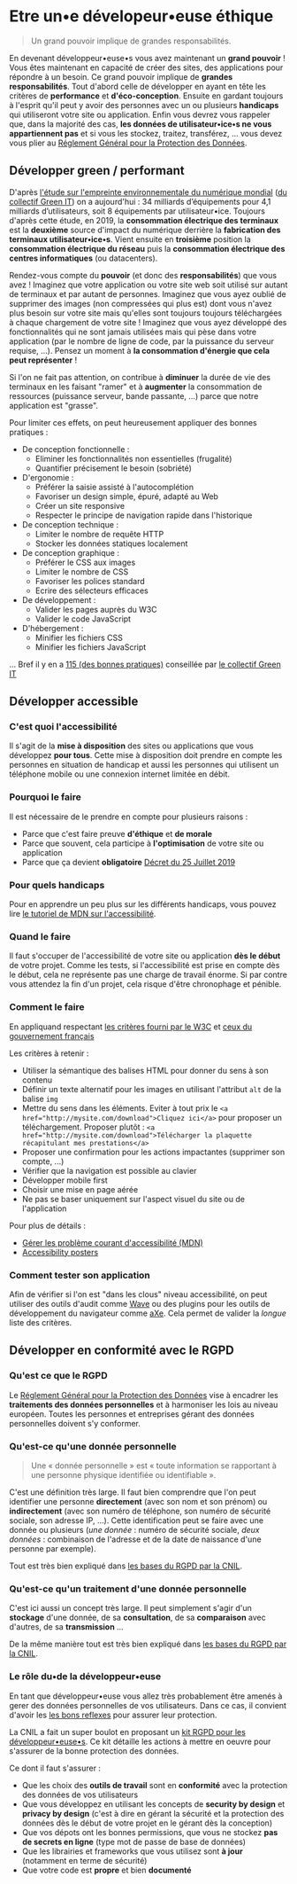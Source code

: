 # Etre un•e dévelopeur•euse éthique

> Un grand pouvoir implique de grandes responsabilités.

En devenant développeur•euse•s vous avez maintenant un **grand pouvoir** ! Vous êtes maintenant en capacité de créer des sites, des applications pour répondre à un besoin. Ce grand pouvoir implique de **grandes responsabilités**. Tout d'abord celle de développer en ayant en tête les critères de **performance** et **d'éco-conception**. Ensuite en gardant toujours à l'esprit qu'il peut y avoir des personnes avec un ou plusieurs **handicaps** qui utiliseront votre site ou application. Enfin vous devrez vous rappeler que, dans la majorité des cas, **les données de utilisateur•ice•s ne vous appartiennent pas** et si vous les stockez, traitez, transférez, ... vous devez vous plier au [Réglement Général pour la Protection des Données](https://www.cnil.fr/fr/reglement-europeen-protection-donnees).

## Développer green / performant

D'après [l'étude sur l'empreinte environnementale du numérique mondial](https://www.greenit.fr/etude-empreinte-environnementale-du-numerique-mondial/) ([du collectif Green IT](https://www.greenit.fr)) on a aujourd'hui : 34 milliards d’équipements pour 4,1 milliards d’utilisateurs, soit 8 équipements par utilisateur•ice. Toujours d'après cette étude, en 2019, la **consommation électrique des terminaux** est la **deuxième** source d'impact du numérique derrière la **fabrication des terminaux utilisateur•ice•s**. Vient ensuite en **troisième** position la **consommation électrique du réseau** puis la **consommation électrique des centres informatiques** (ou datacenters).

Rendez-vous compte du **pouvoir** (et donc des **responsabilités**) que vous avez ! Imaginez que votre application ou votre site web soit utilisé sur autant de terminaux et par autant de personnes. Imaginez que vous ayez oublié de supprimer des images (non compressées qui plus est) dont vous n'avez plus besoin sur votre site mais qu'elles sont toujours toujours téléchargées à chaque chargement de votre site ! Imaginez que vous ayez développé des fonctionnalités qui ne sont jamais utilisées mais qui pèse dans votre application (par le nombre de ligne de code, par la puissance du serveur requise, ...). Pensez un moment à **la consommation d'énergie que cela peut représenter** !

Si l'on ne fait pas attention, on contribue à **diminuer** la durée de vie des terminaux en les faisant "ramer" et à **augmenter** la consommation de ressources (puissance serveur, bande passante, ...) parce que notre application est "grasse".

Pour limiter ces effets, on peut heureusement appliquer des bonnes pratiques :

- De conception fonctionnelle :
  - Eliminer les fonctionnalités non essentielles (frugalité)
  - Quantifier précisement le besoin (sobriété)
- D'ergonomie :
  - Préférer la saisie assisté à l'autocomplétion
  - Favoriser un design simple, épuré, adapté au Web
  - Créer un site responsive
  - Respecter le principe de navigation rapide dans l'historique
- De conception technique :
  - Limiter le nombre de requête HTTP
  - Stocker les données statiques localement
- De conception graphique :
  - Préférer le CSS aux images
  - Limiter le nombre de CSS
  - Favoriser les polices standard
  - Ecrire des sélecteurs efficaces
- De développement :
  - Valider les pages auprès du W3C
  - Valider le code JavaScript
- D'hébergement :
  - Minifier les fichiers CSS
  - Minifier les fichiers JavaScript

... Bref il y en a [115 (des bonnes pratiques)](https://collectif.greenit.fr/ecoconception-web/115-bonnes-pratiques-eco-conception_web.html) conseillée par [le collectif Green IT](https://www.greenit.fr)

## Développer accessible

### C'est quoi l'accessibilité

Il s'agit de la **mise à disposition** des sites ou applications que vous développez **pour tous**. Cette mise à disposition doit prendre en compte les personnes en situation de handicap et aussi les personnes qui utilisent un téléphone mobile ou une connexion internet limitée en débit.

### Pourquoi le faire

Il est nécessaire de le prendre en compte pour plusieurs raisons :

- Parce que c'est faire preuve **d'éthique** et **de morale**
- Parce que souvent, cela participe à **l'optimisation** de votre site ou application
- Parce que ça devient **obligatoire** [Décret du 25 Juillet 2019](https://www.legifrance.gouv.fr/affichTexte.do?cidTexte=JORFTEXT000038811937&categorieLien=id)

### Pour quels handicaps

Pour en apprendre un peu plus sur les différents handicaps, vous pouvez lire [le tutoriel de MDN sur l'accessibilité](https://developer.mozilla.org/fr/docs/Apprendre/a11y/What_is_accessibility).

### Quand le faire

Il faut s'occuper de l'accessibilité de votre site ou application **dès le début** de votre projet. Comme les tests, si l'accessibilité est prise en compte dès le début, cela ne représente pas une charge de travail énorme. Si par contre vous attendez la fin d'un projet, cela risque d'être chronophage et pénible.

### Comment le faire

En appliquand respectant [les critères fourni par le W3C](https://www.w3.org/WAI/standards-guidelines/wcag/glance/) et [ceux du gouvernement français](https://references.modernisation.gouv.fr/rgaa-accessibilite/criteres.html)

Les critères à retenir :

- Utiliser la sémantique des balises HTML pour donner du sens à son contenu
- Définir un texte alternatif pour les images en utilisant l'attribut `alt` de la balise `img`
- Mettre du sens dans les éléments. Eviter à tout prix le `<a href="http://mysite.com/download">Cliquez ici</a>` pour proposer un téléchargement. Proposer plutôt : `<a href="http://mysite.com/download">Télécharger la plaquette récapitulant mes prestations</a>`
- Proposer une confirmation pour les actions impactantes (supprimer son compte, ...)
- Vérifier que la navigation est possible au clavier
- Développer mobile first
- Choisir une mise en page aérée
- Ne pas se baser uniquement sur l'aspect visuel du site ou de l'application

Pour plus de détails :

- [Gérer les problème courant d'accessibilité (MDN)](https://developer.mozilla.org/fr/docs/Learn/Tools_and_testing/Cross_browser_testing/Accessibilité)
- [Accessibility posters](https://ukhomeoffice.github.io/accessibility-posters/posters/accessibility-posters.pdf)

### Comment tester son application

Afin de vérifier si l'on est "dans les clous" niveau accessibilité, on peut utiliser des outils d'audit comme [Wave](http://wave.webaim.org/) ou des plugins pour les outils de développement du navigateur comme [aXe](https://www.deque.com/axe/). Cela permet de valider la _longue_ liste des critères.

## Développer en conformité avec le RGPD

### Qu'est ce que le RGPD

Le [Réglement Général pour la Protection des Données](https://www.cnil.fr/fr/reglement-europeen-protection-donnees) vise à encadrer les **traitements des données personnelles** et à harmoniser les lois au niveau européen. Toutes les personnes et entreprises gérant des données personnelles doivent s'y conformer.

### Qu'est-ce qu'une donnée personnelle

> Une « donnée personnelle » est « toute information se rapportant à une personne physique identifiée ou identifiable ».

C'est une définition très large. Il faut bien comprendre que l'on peut identifier une personne **directement** (avec son nom et son prénom) ou **indirectement** (avec son numéro de téléphone, son numéro de sécurité sociale, son adresse IP, ...). Cette identification peut se faire avec une donnée ou plusieurs (_une donnée_ : numéro de sécurité sociale, _deux données_ : combinaison de l'adresse et de la date de naissance d'une personne par exemple).

Tout est très bien expliqué dans [les bases du RGPD par la CNIL](https://www.cnil.fr/fr/rgpd-de-quoi-parle-t-on).

### Qu'est-ce qu'un traitement d'une donnée personnelle

C'est ici aussi un concept très large. Il peut simplement s'agir d'un **stockage** d'une donnée, de sa **consultation**, de sa **comparaison** avec d'autres, de sa **transmission** ...

De la même manière tout est très bien expliqué dans [les bases du RGPD par la CNIL](https://www.cnil.fr/fr/rgpd-de-quoi-parle-t-on).

### Le rôle du•de la développeur•euse

En tant que développeur•euse vous allez très probablement être amenés à gerer des données personnelles de vos utilisateurs. Dans ce cas, il convient d'avoir les [les bons reflexes](https://www.cnil.fr/fr/protection-des-donnees-les-bons-reflexes) pour assurer leur protection.

La CNIL a fait un super boulot en proposant un [kit RGPD pour les développeur•euse•s](https://www.cnil.fr/fr/kit-developpeur). Ce kit détaille les actions à mettre en oeuvre pour s'assurer de la bonne protection des données.

Ce dont il faut s'assurer :

- Que les choix des **outils de travail** sont en **conformité** avec la protection des données de vos utilisateurs
- Que vous développez en utilisant les concepts de **security by design** et **privacy by design** (c'est à dire en gérant la sécurité et la protection des données dès le début de votre projet en le gérant dès la conception)
- Que vos dépots ont les bonnes permissions, que vous ne stockez **pas de secrets en ligne** (type mot de passe de base de données)
- Que les librairies et frameworks que vous utilisez sont **à jour** (notamment en terme de sécurité)
- Que votre code est **propre** et bien **documenté**
